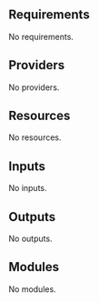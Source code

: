 <!-- BEGINNING OF PRE-COMMIT-OPENTOFU DOCS HOOK -->


```hcl

```
<!-- markdownlint-disable MD033 -->
## Requirements

No requirements.

## Providers

No providers.

## Resources

No resources.

<!-- markdownlint-disable MD013 -->
## Inputs

No inputs.

## Outputs

No outputs.

## Modules

No modules.

<!-- END OF PRE-COMMIT-OPENTOFU DOCS HOOK -->